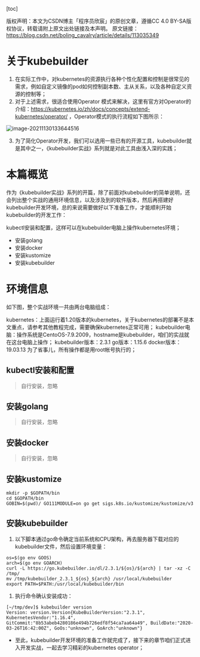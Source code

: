 [toc]

版权声明：本文为CSDN博主「程序员欣宸」的原创文章，遵循CC 4.0 BY-SA版权协议，转载请附上原文出处链接及本声明。
原文链接：https://blog.csdn.net/boling_cavalry/article/details/113035349

# 关于kubebuilder

1. 在实际工作中，对kubernetes的资源执行各种个性化配置和控制是很常见的需求，例如自定义镜像的pod如何控制副本数、主从关系，以及各种自定义资源的控制等；
2. 对于上述需求，很适合使用Operator 模式来解决，这里有官方对Operator的介绍：https://kubernetes.io/zh/docs/concepts/extend-kubernetes/operator/ ，Operator模式的执行流程如下图所示：

![image-20211130133644516](https://picgo-img.oss-cn-beijing.aliyuncs.com/md-img/2021-11-30/1638250604.png)

3. 为了简化Operator开发，我们可以选用一些已有的开源工具，kubebuilder就是其中之一，《kubebuilder实战》系列就是对此工具由浅入深的实践；

# 本篇概览

作为《kubebuilder实战》系列的开篇，除了前面对kubebuilder的简单说明，还会列出整个实战的通用环境信息，以及涉及到的软件版本，然后再搭建好kubebuilder开发环境，总的来说需要做好以下准备工作，才能顺利开始kubebuilder的开发工作：

kubectl安装和配置，这样可以在kubebuilder电脑上操作kubernetes环境；

- 安装golang
- 安装docker
- 安装kustomize
- 安装kubebuilder

# 环境信息

如下图，整个实战环境一共由两台电脑组成：



kubernetes：上面运行着1.20版本的kubernetes，关于kubernetes的部署不是本文重点，请参考其他教程完成，需要确保kubernetes正常可用；
kubebuilder电脑：操作系统是CentoOS-7.9.2009，hostname是kubebuilder，咱们的实战就在这台电脑上操作；
kubebuilder版本：2.3.1
go版本：1.15.6
docker版本：19.03.13
为了省事儿，所有操作都是用root帐号执行的；

## kubectl安装和配置

>  自行安装，忽略

## 安装golang

>  自行安装，忽略

## 安装docker

> 自行安装，忽略

##  安装kustomize

```shell
mkdir -p $GOPATH/bin
cd $GOPATH/bin
GOBIN=$(pwd)/ GO111MODULE=on go get sigs.k8s.io/kustomize/kustomize/v3
```

## 安装kubebuilder

1. 以下脚本通过go命令确定当前系统和CPU架构，再去服务器下载对应的kubebuilder文件，然后设置环境变量：

```shell
os=$(go env GOOS)
arch=$(go env GOARCH)
curl -L https://go.kubebuilder.io/dl/2.3.1/${os}/${arch} | tar -xz -C /tmp/
mv /tmp/kubebuilder_2.3.1_${os}_${arch} /usr/local/kubebuilder
export PATH=$PATH:/usr/local/kubebuilder/bin
```

1. 执行命令确认安装成功：

```shell
[~/tmp/dev]$ kubebuilder version
Version: version.Version{KubeBuilderVersion:"2.3.1", KubernetesVendor:"1.16.4", GitCommit:"8b53abeb4280186e494b726edf8f54ca7aa64a49", BuildDate:"2020-03-26T16:42:00Z", GoOs:"unknown", GoArch:"unknown"}
```

- 至此，kubebuilder开发环境的准备工作就完成了，接下来的章节咱们正式进入开发实战，一起去学习精彩的kubernetes operator；